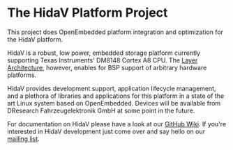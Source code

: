 The HidaV Platform Project
==========================

This project does OpenEmbedded platform integration and optimization
for the HidaV platform.

HidaV is a robust, low power, embedded storage platform currently supporting
Texas Instruments' DM8148 Cortex A8 CPU. The [Layer Architecture](https://github.com/DFE/HidaV/wiki/Hidav-oe-layers),
however, enables for BSP support of arbitrary hardware platforms.

HidaV provides development support, application lifecycle management, and a 
plethora of libraries and applications for this platform in a state of the 
art Linux system based on OpenEmbedded. Devices will be available from 
DResearch Fahrzeugelektronik GmbH at some point in the future.

For documentation on HidaV please have a look at our
[GitHub Wiki](https://github.com/DFE/HidaV/wiki). If you're interested in
HidaV development just come over and say hello on our
[mailing list](https://groups.google.com/a/dresearch-fe.de/group/hidav-devel-list/topics).
